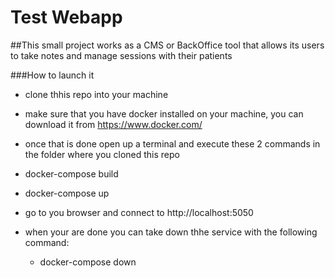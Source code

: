 # Test Webapp

##This small project works as a CMS or BackOffice tool that allows its users to take notes and manage sessions with their patients

###How to launch it
- clone thhis repo into your machine
- make sure that you have docker installed on your machine, you can download it from https://www.docker.com/
- once that is done open up a terminal and execute these 2 commands in the folder where you cloned this repo
 - docker-compose build
 - docker-compose up
 - go to you browser and connect to http://localhost:5050

- when your are done you can take down thhe service with the following command:
  - docker-compose down